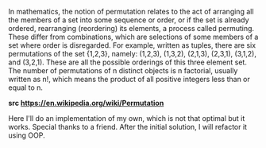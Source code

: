 In mathematics, the notion of permutation relates to the act of arranging all the members of a set into some sequence or order, or if the set is already ordered, rearranging (reordering) its elements, a process called permuting. These differ from combinations, which are selections of some members of a set where order is disregarded. For example, written as tuples, there are six permutations of the set {1,2,3}, namely: (1,2,3), (1,3,2), (2,1,3), (2,3,1), (3,1,2), and (3,2,1). These are all the possible orderings of this three element set.
The number of permutations of n distinct objects is n factorial, usually written as n!, which means the product of all positive integers less than or equal to n. 

**src https://en.wikipedia.org/wiki/Permutation**

Here I'll do an implementation of my own, which is not that optimal but it works. Special thanks to a friend.
After the initial solution, I will refactor it using OOP.